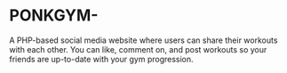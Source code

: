 # PONKGYM-

A PHP-based social media website where users can share their workouts with each other.
You can like, comment on, and post workouts so your friends are up-to-date with your gym progression.
